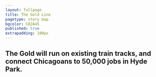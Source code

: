 ```yaml
---
layout: fullpage
title: The Gold Line
pagetype: story map
bgcolor: C82A45
published: true
extrapadding: 100px
---
```


<div class="mapstage"></div>

## The Gold will run on existing train tracks, and connect Chicagoans to 50,000 jobs in Hyde Park.
